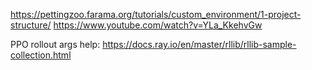 https://pettingzoo.farama.org/tutorials/custom_environment/1-project-structure/
https://www.youtube.com/watch?v=YLa_KkehvGw

PPO rollout args help:
https://docs.ray.io/en/master/rllib/rllib-sample-collection.html
